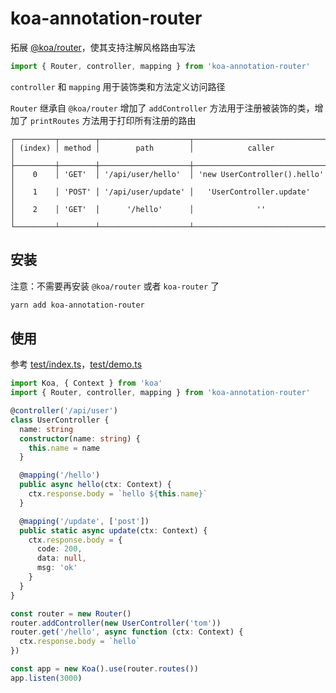 # koa-annotation-router

拓展 [@koa/router](https://github.com/koajs/router)，使其支持注解风格路由写法

```js
import { Router, controller, mapping } from 'koa-annotation-router'
```

`controller` 和 `mapping` 用于装饰类和方法定义访问路径

`Router` 继承自 `@koa/router` 增加了 `addController` 方法用于注册被装饰的类，增加了 `printRoutes` 方法用于打印所有注册的路由

```
┌─────────┬────────┬────────────────────┬──────────────────────────────┐
│ (index) │ method │        path        │            caller            │
├─────────┼────────┼────────────────────┼──────────────────────────────┤
│    0    │ 'GET'  │ '/api/user/hello'  │ 'new UserController().hello' │
│    1    │ 'POST' │ '/api/user/update' │   'UserController.update'    │
│    2    │ 'GET'  │      '/hello'      │              ''              │
└─────────┴────────┴────────────────────┴──────────────────────────────┘
```

## 安装

注意：不需要再安装 `@koa/router` 或者 `koa-router` 了

```bash
yarn add koa-annotation-router
```

## 使用

参考 [test/index.ts](./test/index.ts)，[test/demo.ts](./test/demo.ts)

```ts
import Koa, { Context } from 'koa'
import { Router, controller, mapping } from 'koa-annotation-router'

@controller('/api/user')
class UserController {
  name: string
  constructor(name: string) {
    this.name = name
  }

  @mapping('/hello')
  public async hello(ctx: Context) {
    ctx.response.body = `hello ${this.name}`
  }

  @mapping('/update', ['post'])
  public static async update(ctx: Context) {
    ctx.response.body = {
      code: 200,
      data: null,
      msg: 'ok'
    }
  }
}

const router = new Router()
router.addController(new UserController('tom'))
router.get('/hello', async function (ctx: Context) {
  ctx.response.body = `hello`
})

const app = new Koa().use(router.routes())
app.listen(3000)
```
